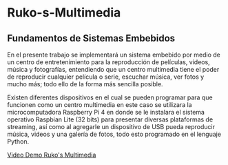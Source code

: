 # Ruko-s-Multimedia
## Fundamentos de Sistemas Embebidos
En el presente trabajo se implementará un sistema embebido por medio de un centro de entretenimiento para la reproducción de películas, videos, música y fotografías, entendiendo que un centro multimedia tiene el poder de reproducir cualquier película o serie, escuchar música, ver fotos y mucho más; todo ello de la forma más sencilla posible.

Existen diferentes dispositivos en el cual se pueden programar para que funcionen como un centro multimedia en este caso se utilizara la microcomputadora Raspberry Pi 4 en donde se le instalara el sistema operativo Raspbian Lite (32 bits) para presentar diversas plataformas de streaming, así como al agregarle un dispositivo de USB pueda reproducir música, videos y una galería de fotos, todo esto programado en el lenguaje Python.


[Video Demo Ruko's Multimedia](https://youtu.be/QpEQHRHVqXA)
